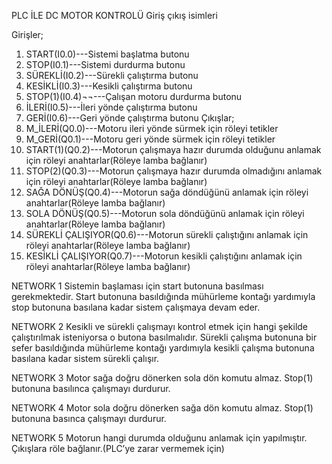PLC İLE DC MOTOR KONTROLÜ
Giriş çıkış isimleri
 
   Girişler;
1.	START(I0.0)---Sistemi başlatma butonu
2.	STOP(I0.1)---Sistemi durdurma butonu
3.	SÜREKLİ(I0.2)---Sürekli çalıştırma butonu
4.	KESİKLİ(I0.3)---Kesikli çalıştırma butonu
5.	STOP(1)(I0.4)¬¬---Çalışan motoru durdurma butonu
6.	İLERİ(I0.5)---İleri yönde çalıştırma butonu
7.	GERİ(I0.6)---Geri yönde çalıştırma butonu
    Çıkışlar;
1.	M_İLERİ(Q0.0)---Motoru ileri yönde sürmek için röleyi tetikler
2.	M_GERİ(Q0.1)---Motoru geri yönde sürmek için röleyi tetikler
3.	START(1)(Q0.2)---Motorun çalışmaya hazır durumda olduğunu anlamak için röleyi anahtarlar(Röleye lamba bağlanır)
4.	STOP(2)(Q0.3)---Motorun çalışmaya hazır durumda olmadığını anlamak için röleyi anahtarlar(Röleye lamba bağlanır)
5.	SAĞA DÖNÜŞ(Q0.4)---Motorun sağa döndüğünü anlamak için röleyi anahtarlar(Röleye lamba bağlanır)
6.	SOLA DÖNÜŞ(Q0.5)---Motorun sola döndüğünü anlamak için röleyi anahtarlar(Röleye lamba bağlanır)
7.	SÜREKLİ ÇALIŞIYOR(Q0.6)---Motorun sürekli çalıştığını  anlamak için röleyi anahtarlar(Röleye lamba bağlanır)
8.	KESİKLİ ÇALIŞIYOR(Q0.7)---Motorun kesikli çalıştığını  anlamak için röleyi anahtarlar(Röleye lamba bağlanır)

NETWORK 1
Sistemin başlaması için start butonuna basılması gerekmektedir. Start butonuna basıldığında mühürleme kontağı yardımıyla stop butonuna basılana kadar sistem çalışmaya devam eder.

NETWORK 2
Kesikli ve sürekli çalışmayı kontrol etmek için hangi şekilde çalıştırılmak isteniyorsa o butona basılmalıdır. Sürekli çalışma butonuna bir sefer basıldığında mühürleme kontağı yardımıyla kesikli çalışma butonuna basılana kadar sistem sürekli çalışır.

NETWORK 3 
Motor sağa doğru dönerken sola dön komutu almaz. Stop(1) butonuna basılınca çalışmayı durdurur.

NETWORK 4
Motor sola doğru dönerken sağa dön komutu almaz. Stop(1) butonuna basınca çalışmayı durdurur.

NETWORK 5
Motorun hangi durumda olduğunu anlamak için yapılmıştır. Çıkışlara röle bağlanır.(PLC’ye zarar vermemek için)
